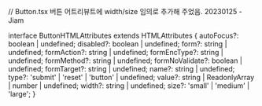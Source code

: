 // Button.tsx 버튼 어트리뷰트에 width/size 임의로 추가해 주었음. 20230125 - Jiam

interface ButtonHTMLAttributes<T> extends HTMLAttributes<T> {
    autoFocus?: boolean | undefined;
    disabled?: boolean | undefined;
    form?: string | undefined;
    formAction?: string | undefined;
    formEncType?: string | undefined;
    formMethod?: string | undefined;
    formNoValidate?: boolean | undefined;
    formTarget?: string | undefined;
    name?: string | undefined;
    type?: 'submit' | 'reset' | 'button' | undefined;
    value?: string | ReadonlyArray<string> | number | undefined;
    width?: string | undefined;
    size?: 'small' | 'medium' | 'large';
}